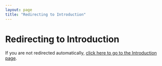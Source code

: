 ```yaml
---
layout: page
title: "Redirecting to Introduction"
---
```


<script setup>
// Redirect to the introduction page
window.location.replace('/docs/learn/overview/intro')
</script>

# Redirecting to Introduction

If you are not redirected automatically, [click here to go to the Introduction page](/docs/learn/overview/intro).
